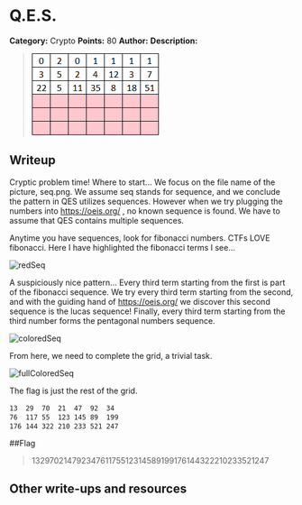 # Q.E.S.

**Category:** Crypto
**Points:** 80
**Author:** 
**Description:**

>![seq](seq.png "seq")


## Writeup

Cryptic problem time! Where to start... We focus on the file name of the picture, seq.png. We assume seq stands for sequence, and we conclude the pattern in QES utilizes sequences. However when we try plugging the numbers into https://oeis.org/ , no known sequence is found. We have to assume that QES contains multiple sequences.

Anytime you have sequences, look for fibonacci numbers. CTFs LOVE fibonacci. Here I have highlighted the fibonacci terms I see...

![redSeq](http://tinyurl.com/qem7mgb "redSeq")

A suspiciously nice pattern... Every third term starting from the first is part of the fibonacci sequence. We try every third term starting from the second, and with the guiding hand of https://oeis.org/ we discover this second sequence is the lucas sequence! Finally, every third term starting from the third number forms the pentagonal numbers sequence.

![coloredSeq](http://tinyurl.com/qxsebx7 "coloredSeq")

From here, we need to complete the grid, a trivial task.

![fullColoredSeq](http://s16.postimg.org/pwvjc7g5x/QES.png "fullColoredSeq")

The flag is just the rest of the grid.

    13  29  70  21  47  92  34
    76  117 55  123 145 89  199
    176 144 322 210 233 521 247

##Flag

>13297021479234761175512314589199176144322210233521247

## Other write-ups and resources

